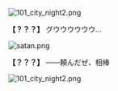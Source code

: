 
![101_city_night2.png](../images/backgrounds/101_city_night2.png)

**【？？？】**
グウウウウウウ…

![satan.png](../images/backgrounds/satan.png)

**【？？？】**
――頼んだぜ、相棒

![101_city_night2.png](../images/backgrounds/101_city_night2.png)
